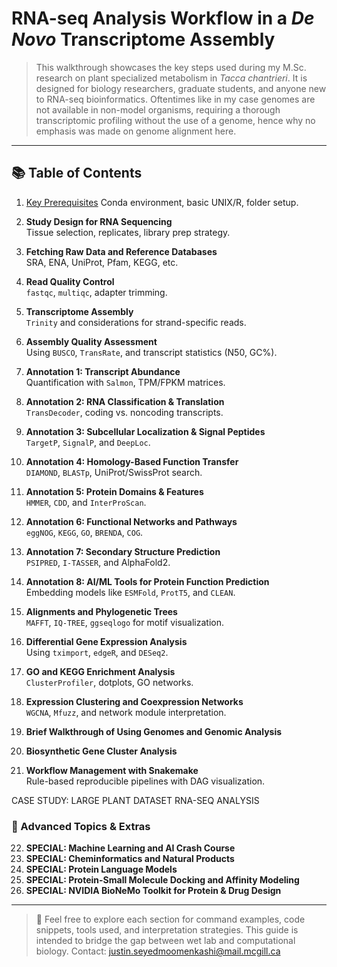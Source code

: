 # RNA-seq Analysis Workflow in a *De Novo* Transcriptome Assembly

> This walkthrough showcases the key steps used during my M.Sc. research on plant specialized metabolism in *Tacca chantrieri*. It is designed for biology researchers, graduate students, and anyone new to RNA-seq bioinformatics. Oftentimes like in my case genomes are not available in non-model organisms, requiring a thorough transcriptomic profiling without the use of a genome, hence why no emphasis was made on genome alignment here.

---

## 📚 Table of Contents

1. [Key Prerequisites](01_key_prerequisites.md)
   Conda environment, basic UNIX/R, folder setup.

3. **Study Design for RNA Sequencing**  
   Tissue selection, replicates, library prep strategy.

4. **Fetching Raw Data and Reference Databases**  
   SRA, ENA, UniProt, Pfam, KEGG, etc.

5. **Read Quality Control**  
   `fastqc`, `multiqc`, adapter trimming.

6. **Transcriptome Assembly**  
   `Trinity` and considerations for strand-specific reads.

7. **Assembly Quality Assessment**  
   Using `BUSCO`, `TransRate`, and transcript statistics (N50, GC%).

8. **Annotation 1: Transcript Abundance**  
   Quantification with `Salmon`, TPM/FPKM matrices.

9. **Annotation 2: RNA Classification & Translation**  
   `TransDecoder`, coding vs. noncoding transcripts.

10. **Annotation 3: Subcellular Localization & Signal Peptides**  
   `TargetP`, `SignalP`, and `DeepLoc`.

11. **Annotation 4: Homology-Based Function Transfer**  
    `DIAMOND`, `BLASTp`, UniProt/SwissProt search.

12. **Annotation 5: Protein Domains & Features**  
    `HMMER`, `CDD`, and `InterProScan`.

13. **Annotation 6: Functional Networks and Pathways**  
    `eggNOG`, `KEGG`, `GO`, `BRENDA`, `COG`.

14. **Annotation 7: Secondary Structure Prediction**  
    `PSIPRED`, `I-TASSER`, and AlphaFold2.

15. **Annotation 8: AI/ML Tools for Protein Function Prediction**  
    Embedding models like `ESMFold`, `ProtT5`, and `CLEAN`.

16. **Alignments and Phylogenetic Trees**  
    `MAFFT`, `IQ-TREE`, `ggseqlogo` for motif visualization.

17. **Differential Gene Expression Analysis**  
    Using `tximport`, `edgeR`, and `DESeq2`.

18. **GO and KEGG Enrichment Analysis**  
    `ClusterProfiler`, dotplots, GO networks.

19. **Expression Clustering and Coexpression Networks**  
    `WGCNA`, `Mfuzz`, and network module interpretation.

20. **Brief Walkthrough of Using Genomes and Genomic Analysis**

21. **Biosynthetic Gene Cluster Analysis**

22. **Workflow Management with Snakemake**  
    Rule-based reproducible pipelines with DAG visualization.

CASE STUDY: LARGE PLANT DATASET RNA-SEQ ANALYSIS

### 🧠 Advanced Topics & Extras
22. **SPECIAL: Machine Learning and AI Crash Course**
23. **SPECIAL: Cheminformatics and Natural Products**
24. **SPECIAL: Protein Language Models**
25. **SPECIAL: Protein-Small Molecule Docking and Affinity Modeling**
26. **SPECIAL: NVIDIA BioNeMo Toolkit for Protein & Drug Design**

---

> 🔬 Feel free to explore each section for command examples, code snippets, tools used, and interpretation strategies. This guide is intended to bridge the gap between wet lab and computational biology. 
Contact: justin.seyedmoomenkashi@mail.mcgill.ca
